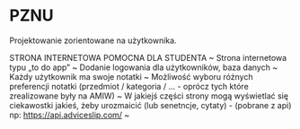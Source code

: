 # PZNU
Projektowanie zorientowane na użytkownika.

STRONA INTERNETOWA POMOCNA DLA STUDENTA
~ Strona internetowa typu „to do app”
~ Dodanie logowania dla użytkowników, baza danych
~ Każdy użytkownik ma swoje notatki
~ Możliwość wyboru różnych preferencji notatki (przedmiot / kategoria / ... - oprócz tych które zrealizowane były na AMIW)
~ W jakiejś części strony mogą wyświetlać się ciekawostki jakieś, żeby urozmaicić (lub senetncje, cytaty) - (pobrane z api) np: https://api.adviceslip.com/
~ 
